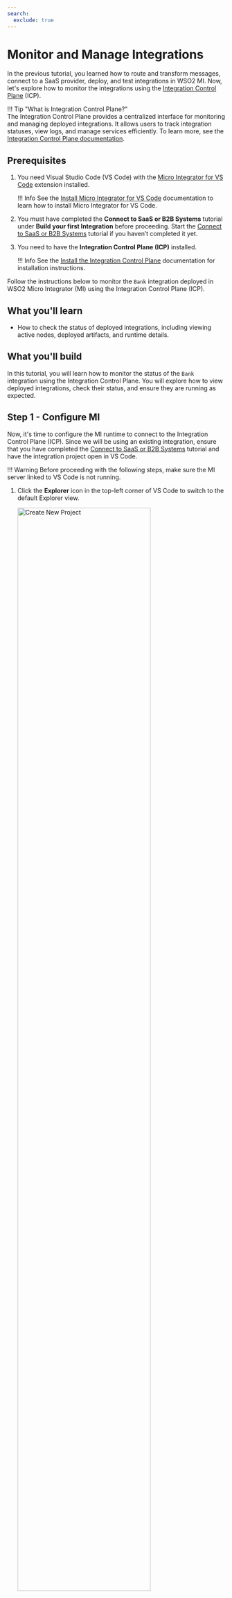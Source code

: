 ```yaml
---
search:
  exclude: true
---
```


# Monitor and Manage Integrations

In the previous tutorial, you learned how to route and transform messages, connect to a SaaS provider, deploy, and test integrations in WSO2 MI. Now, let's explore how to monitor the integrations using the [Integration Control Plane]({{base_path}}/observe-and-manage/working-with-integration-control-plane/) (ICP).

!!! Tip "What is Integration Control Plane?"  
    The Integration Control Plane provides a centralized interface for monitoring and managing deployed integrations. It allows users to track integration statuses, view logs, and manage services efficiently. To learn more, see the [Integration Control Plane documentation]({{base_path}}/observe-and-manage/working-with-integration-control-plane/).

## Prerequisites

1. You need Visual Studio Code (VS Code) with the <a target="_blank" href="https://marketplace.visualstudio.com/items?itemName=WSO2.micro-integrator">Micro Integrator for VS Code</a> extension installed.

    !!! Info
        See the [Install Micro Integrator for VS Code]({{base_path}}/develop/mi-for-vscode/install-wso2-mi-for-vscode/) documentation to learn how to install Micro Integrator for VS Code.

2. You must have completed the **Connect to SaaS or B2B Systems** tutorial under **Build your first Integration** before proceeding. Start the [Connect to SaaS or B2B Systems]({{base_path}}/get-started/build-first-integration/first-integration-connect-saas/) tutorial if you haven’t completed it yet.

3. You need to have the **Integration Control Plane (ICP)** installed.

    !!! Info
        See the [Install the Integration Control Plane]({{base_path}}/install-and-setup/install/installing-integration-control-plane/) documentation for installation instructions.

Follow the instructions below to monitor the `Bank` integration deployed in WSO2 Micro Integrator (MI) using the Integration Control Plane (ICP).

## What you'll learn

- How to check the status of deployed integrations, including viewing active nodes, deployed artifacts, and runtime details.

## What you'll build

In this tutorial, you will learn how to monitor the status of the `Bank` integration using the Integration Control Plane. You will explore how to view deployed integrations, check their status, and ensure they are running as expected.

## Step 1 - Configure MI

Now, it's time to configure the MI runtime to connect to the Integration Control Plane (ICP). Since we will be using an existing integration, ensure that you have completed the [Connect to SaaS or B2B Systems]({{base_path}}/get-started/build-first-integration/first-integration-connect-saas/) tutorial and have the integration project open in VS Code.

!!! Warning
        Before proceeding with the following steps, make sure the MI server linked to VS Code is not running.

1. Click the **Explorer** icon in the top-left corner of VS Code to switch to the default Explorer view.

    <a href="{{base_path}}/assets/img/get-started/build-first-integration/click_default_explorer.png"><img src="{{base_path}}/assets/img/get-started/build-first-integration/click_default_explorer.png" alt="Create New Project" width="80%"></a>

2. Expand the **deployment** directory, then click on `deployment.toml` to open it.

    <a href="{{base_path}}/assets/img/get-started/build-first-integration/open_deployment_toml.png"><img src="{{base_path}}/assets/img/get-started/build-first-integration/open_deployment_toml.png" alt="Create New Project" width="80%"></a>

3. Uncomment or add the following configuration in the `deployment.toml` file, then save the changes.

    ```toml
    [dashboard_config]
    dashboard_url = "https://localhost:9743/dashboard/api/"
    group_id = "dev"
    node_id = "node_1"
    ```

    !!! Info
        In this tutorial, we use a single MI node. The `group_id` is used to group related MI instances, while the `node_id` uniquely identifies an instance. You will see these values reflected in the Integration Control Plane (ICP) later in the tutorial.  
        For more information on dashboard configurations, refer to [this guide]({{base_path}}/observe-and-manage/working-with-integration-control-plane/#step-2-configure-the-mi-servers).

## Step 2 - Start the Integration Control Plane (ICP)

1. <a target="_blank" href="https://code.visualstudio.com/docs/terminal/basics">Open a new terminal</a> in VS Code and navigate to the `<ICP_HOME>/bin` folder.

2. Execute one of the following commands to start the Integration Control Plane (ICP).

    === "On macOS/Linux"
        ```bash 
        sh dashboard.sh
        ```
    === "On Windows"
        ```bash 
        dashboard.bat
        ```

    Once the Integration Control Plane (ICP) has started successfully, you should see logs similar to the following in the terminal.

    ```log
    [2025-03-28 12:00:13,277]  INFO {DashboardServer} - WSO2 Integration Control Plane started.
    [2025-03-28 12:00:13,279]  INFO {DashboardServer} - Login to Integration Control Plane Dashboard : 'https://localhost:9743/login'
    ```

3. Click the **Build and Run** icon in the top-right corner of VS Code to start the MI server and deploy the integrations.

    !!! Tip
        If the **Build and Run** icon is not visible after opening the `deployment.toml` file, click the **Micro Integrator** icon on the Activity Bar in the VS Code editor to return to the main view.

        <a href="{{base_path}}/assets/img/get-started/build-first-integration/select_mi_build_and_run.gif"><img src="{{base_path}}/assets/img/get-started/build-first-integration/select_mi_build_and_run.gif" alt="Create New Project" width="70%"></a>

4. Once the MI server has started successfully, you should see logs similar to the following in the terminal where the Integration Control Plane (ICP) was started.

    ```log
    [2025-03-28 12:00:13,277]  INFO {DashboardServer} - WSO2 Integration Control Plane started.
    [2025-03-28 12:00:13,279]  INFO {DashboardServer} - Login to Integration Control Plane Dashboard : 'https://localhost:9743/login'
    [2025-03-28 12:00:39,373]  INFO {HeartBeatDelegate} - New node node_1 in group : dev is registered. Inserting heartbeat information
    [2025-03-28 12:00:39,551]  INFO {InMemoryDataManager} - Inserting heartbeat details of node node_1 in group dev
    [2025-03-28 12:00:39,552]  INFO {MiArtifactsManager} - Fetching server details from node node_1 in group dev
    [2025-03-28 12:00:39,555]  INFO {InMemoryDataManager} - Adding serverInfo of node node_1 in group dev
    ```

## Step 3 - Monitor integrations

Now that the Integration Control Plane (ICP) is running, log in to the web portal to monitor your integrations.

1. Open your web browser and navigate to [https://localhost:9743/login](https://localhost:9743/login).

    <a href="{{base_path}}/assets/img/get-started/build-first-integration/icp_login_screen.png"><img src="{{base_path}}/assets/img/get-started/build-first-integration/icp_login_screen.png" alt="Create New Project"></a>

2. Use `admin` as both the username and password, then click **Sign In** to access the Integration Control Plane.

    !!! Tip  
        By default, `admin` is both the username and password. To enhance security, it is recommended to create new user accounts. See [Manage Users]({{base_path}}/install-and-setup/setup/user-stores/managing-users/) for instructions on adding new users and assigning roles in the Integration Control Plane.

    After signing in, you will land on the home page of the Integration Control Plane, which displays details about the connected MI nodes. This page lists all available MI nodes, and you can view the **Group ID** and **Node ID** configured in [Step 1 – Configure MI]({{base_path}}/get-started/build-first-integration/first-integration-monitor-icp/#step-1-configure-mi).

    <a href="{{base_path}}/assets/img/get-started/build-first-integration/icp_home_page.png"><img src="{{base_path}}/assets/img/get-started/build-first-integration/icp_home_page.png" alt="Create New Project"></a>

3. Click the **Node ID** `node_1` to view details about the MI node. A side panel will open, displaying information about the server.

    <a href="{{base_path}}/assets/img/get-started/build-first-integration/icp_node_information.png"><img src="{{base_path}}/assets/img/get-started/build-first-integration/icp_node_information.png" alt="Create New Project"></a>

    To view details about the deployed artifacts—such as integration applications, APIs, connectors, and more—use the options available in the left-hand navigation panel.

4. Click **Carbon Applications** to view the deployed integration applications. You should see `BankIntegration` listed. Click on a node to view the integration details, including the packaged artifacts.

    !!! Info "What is a Carbon Application?"
        A Carbon Application in WSO2 Micro Integrator (MI) is a deployable archive that packages and distributes integration artifacts in a structured manner. To learn more, see the [Deploying Artifacts]({{base_path}}/develop/deploy-artifacts/) documentation.

    <a href="{{base_path}}/assets/img/get-started/build-first-integration/icp_capp_information.png"><img src="{{base_path}}/assets/img/get-started/build-first-integration/icp_capp_information.png" alt="Create New Project"></a>

5. Click **APIs** to view the deployed APIs. You should see the `Bank` API listed. Click on a node to view the API details, including the API's source code.

    !!! Info
        When viewing the resources, you should see those created in the previous tutorials. The source code should reflect the structure of the `Bank` API.

    <a href="{{base_path}}/assets/img/get-started/build-first-integration/icp_api_information.png"><img src="{{base_path}}/assets/img/get-started/build-first-integration/icp_api_information.png" alt="Create New Project"></a>

    You may explore the other artifacts on your own for reference.

Congratulations! You have now learned how to monitor and manage integrations using the Integration Control Plane (ICP). You explored how to check the status of deployed MI nodes and view detailed information about integration artifacts, including their source code.

## What's Next?

You have now completed this tutorial series, where you learned how to build a complete integration flow step by step. Throughout this journey, you have explored how to create Integration APIs, route and transform messages, connect to external SaaS and B2B systems, and monitor integrations using the Integration Control Plane (ICP).

Now, you can explore advanced integration scenarios, applying what you’ve learned to real-world use cases and expanding your expertise in WSO2 Micro Integrator.

{% raw %}
<style>
.language-yaml {
    font-family: monospace;
    font-size: 0.6rem !important;
    color: var(--md-feedback-button-color) !important;
}
.language-yaml .hljs-string, .hljs-attr{
    color: var(--md-feedback-button-color) !important;
}

.language-yaml .hljs-number {
    color:rgb(47, 169, 196) !important;
}
</style>
{% endraw %}
